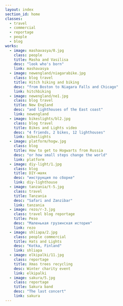 ```yaml
---
layout: index
section_id: home
classes:
  - travel
  - commercial
  - reportage
  - people
  - blog
works:
  - image: mashavasya/0.jpg
    class: people
    title: Masha and Vasilisa
    desc: "look who's born"
    link: mashavasya
  - image: newengland/niagarabike.jpg
    class: blog travel
    title: Hitch hiking and biking
    desc: "from Boston to Niagara Falls and Chicago"
    link: hitchbiking
  - image: newengland/ne1.jpg
    class: blog travel
    title: New England
    desc: "and lighthouses of the East coast"
    link: newengland
  - image: bikeslights/bl2.jpg
    class: blog travel
    title: Bikes and Lights video
    desc: "4 friends, 2 bikes, 12 lighthouses"
    link: bikeslights
  - image: platform/hogw.jpg
    class: blog
    title: How to get to Hogwarts from Russia
    desc: "or how small steps change the world"
    link: platform
  - image: diy-light/1.jpg
    class: blog
    title: DIY-маяк
    desc: "инструкция по сборке"
    link: diy-lighthouse
  - image: tanzania/t-5.jpg
    class: travel
    title: Tanzania
    desc: "Safari and Zanzibar"
    link: tanzania
  - image: rezo/r-3.jpg
    class: travel blog reportage
    title: Резо
    desc: "Маленькая грузинская история"
    link: rezo
  - image: shliapa/2.jpg
    class: people commercial
    title: Hats and Lights
    desc: "Kotka, Finland"
    link: shliapa
  - image: elkipalki/11.jpg
    class: reportage
    title: Xmas trees recycling
    desc: Winter charity event
    link: elkipalki
  - image: sakura/5.jpg
    class: reportage
    title: Sakura band
    desc: "The last concert"
    link: sakura
---
```

